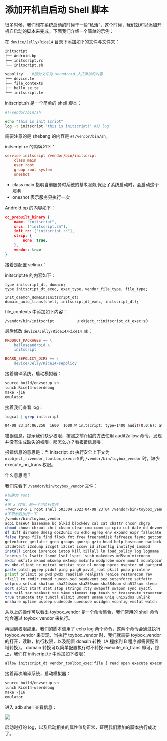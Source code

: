 # 添加开机自启动 Shell 脚本

很多时候，我们想在系统启动的时候干一些“私活”，这个时候，我们就可以添加开机自启动的脚本来完成。下面我们介绍一个简单的示例：

在 `device/Jelly/Rice14` 目录下添加如下的文件与文件夹：

```bash
initscript
├── Android.bp
├── initscript.rc
└── initscript.sh

sepolicy    #部分文件为 seandroid 入门添加的内容
├── device.te      
├── file_contexts
├── hello_se.te
└── initscript.te
```

initscript.sh 是一个简单的 shell 脚本：

```bash
#!/vendor/bin/sh

echo "this is init script"
log -t initscript "this is initscript!" #打 log
```

需要注意的是 shebang 的内容是 `#!/vendor/bin/sh`。


initscript.rc 的内容如下：

```rc
service initscript /vendor/bin/initscript
    class main
    user root
    group root system
    oneshot
```

* class main 指明当前服务时系统的基本服务,保证了系统启动时，会启动这个服务
* oneshot 表示服务只执行一次

Android.bp 的内容如下：

```json
cc_prebuilt_binary {
    name: "initscript",
    srcs: ["initscript.sh"],
    init_rc: ["initscript.rc"], 
    strip: {
        none: true,
    },
    vendor: true
}

```

接着是配置 selinux：

initscript.te 的内容如下：

```te
type initscript_dt, domain;
type initscript_dt_exec, exec_type, vendor_file_type, file_type;

init_daemon_domain(initscript_dt)
domain_auto_trans(shell, initscript_dt_exec, initscript_dt);
```

file_contexts 中添加如下内容：

```te
/vendor/bin/initscript          u:object_r:initscript_dt_exec:s0
```

最后修改 `device/Jelly/Rice14/Rice14.mk`：

```Makefile
PRODUCT_PACKAGES += \
    helloseandroid \
    initscript

BOARD_SEPOLICY_DIRS += \
    device/Jelly/Rice14/sepolicy
```


接着编译系统，启动模拟器：

```Makefile
source build/envsetup.sh
lunch Rice14-userdebug
make -j16
emulator
```


接着我们查看 log：

```bash
logcat | grep initscript

04-08 23:34:06.250  1600  1600 W initscript: type=1400 audit(0.0:6): avc: denied { execute_no_trans } for path="/vendor/bin/toybox_vendor" dev="dm-1" ino=205 scontext=u:r:initscript_dt:s0 tcontext=u:object_r:vendor_toolbox_exec:s0 tclass=file permissive=0
```

错误信息，提示我们缺少权限，按照之前介绍的方法使用 audit2allow 命令，发现并没有生成缺失的权限。那怎么办？看报错信息喽：

报错信息的意思是：当 initscript_dt 执行安全上下文为 `u:object_r:vendor_toolbox_exec:s0` 的 `/vendor/bin/toybox_vendor` 时，缺少 execute_no_trans 权限。

什么意思呢？

我们先看下 `/vendor/bin/toybox_vendor` 文件：

```bash
#切换为 root
su 
#带 x 权限，是一个可执行文件
-rwxr-xr-x 1 root shell 503304 2023-04-08 23:04 /vendor/bin/toybox_vendor
#不带参数执行一下
/vendor/bin/toybox_vendor                                                                                            
acpi base64 basename bc blkid blockdev cal cat chattr chcon chgrp
chmod chown chroot chrt cksum clear cmp comm cp cpio cut date dd devmem
df diff dirname dmesg dos2unix du echo egrep env expand expr fallocate
false fgrep file find flock fmt free freeramdisk fsfreeze fsync getconf
getenforce getfattr grep groups gunzip gzip head help hostname hwclock
i2cdetect i2cdump i2cget i2cset iconv id ifconfig inotifyd insmod
install ionice iorenice iotop kill killall ln load_policy log logname
losetup ls lsattr lsmod lsof lspci lsusb makedevs md5sum microcom
mkdir mkfifo mknod mkswap mktemp modinfo modprobe more mount mountpoint
mv nbd-client nc netcat netstat nice nl nohup nproc nsenter od partprobe
paste patch pgrep pidof ping ping6 pivot_root pkill pmap printenv
printf prlimit ps pwd pwdx readlink realpath renice restorecon rev
rfkill rm rmdir rmmod runcon sed sendevent seq setenforce setfattr
setprop setsid sha1sum sha224sum sha256sum sha384sum sha512sum sleep
sort split start stat stop strings stty swapoff swapon sync sysctl
tac tail tar taskset tee time timeout top touch tr traceroute traceroute6
true truncate tty tunctl ulimit umount uname uniq unix2dos unlink
unshare uptime usleep uudecode uuencode uuidgen vconfig vmstat watch
```

从以上的操作可以看出 toybox_vendor 是一个命令集合，我们常用的 shell 命令均会通过 toybox_vendor 来执行。

再回到权限那里，我们的脚本调用了 echo log 两个命令，这两个命令会通过执行 toybox_vendor 来实现，当执行 toybox_vendor 时，我们就需要 toybox_vendor 的打开，读取，执行权限，以及配置 domain 转换（A 程序到 B 程序都需要配置域转换）。 domain 转换可以简单配置执行时不转换 execute_no_trans 即可，综上，我们在 initscript.te 中添加如下权限：

```bash
allow initscript_dt vendor_toolbox_exec:file { read open execute execute_no_trans };
```

接着再次编译系统，启动模拟器：

```Makefile
source build/envsetup.sh
lunch Rice14-userdebug
make -j16
emulator
```

进入 adb shell 查看信息：

![](https://gitee.com/stingerzou/pic-bed/raw/master/img/20230409095814.png)

启动时打的 log，以及启动相关的属性值均正常，证明我们添加的脚本执行成功了。



